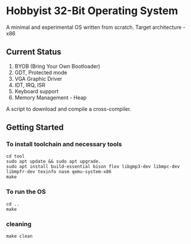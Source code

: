 # Hobbyist 32-Bit Operating System

A minimal and experimental OS written from scratch.
Target architecture - x86
## Current Status
1. BYOB (Bring Your Own Bootloader)
2. GDT, Protected mode
3. VGA Graphic Driver
4. IDT, IRQ, ISR
5. Keyboard support
6. Memory Management - Heap


A script to download and compile a cross-compiler.

## Getting Started
### To install toolchain and necessary tools
``` 
cd tool
sudo apt update && sudo apt upgrade.
sudo apt install build-essential bison flex libgmp3-dev libmpc-dev libmpfr-dev texinfo nasm qemu-system-x86
make
```
### To run the OS
```
cd ..
make
```
### cleaning
```
make clean
```





